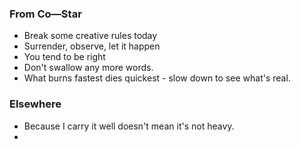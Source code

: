 ### From Co—Star
- Break some creative rules today
- Surrender, observe, let it happen
- You tend to be right
- Don't swallow any more words.
- What burns fastest dies quickest - slow down to see what's real.

### Elsewhere
- Because I carry it well doesn't mean it's not heavy.
- 